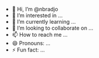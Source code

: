 - 👋 Hi, I’m @nbradjo
- 👀 I’m interested in ...
- 🌱 I’m currently learning ...
- 💞️ I’m looking to collaborate on ...
- 📫 How to reach me ...
- 😄 Pronouns: ...
- ⚡ Fun fact: ...

<!---
nbradjo/nbradjo is a ✨ special ✨ repository because its `README.md` (this file) appears on your GitHub profile.
You can click the Preview link to take a look at your changes.
--->
